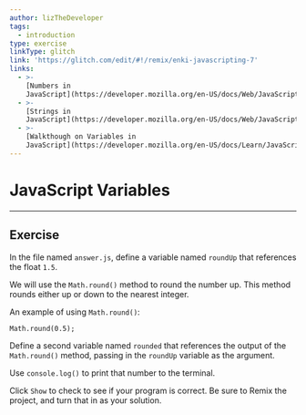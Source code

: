 ```yaml
---
author: lizTheDeveloper
tags:
  - introduction
type: exercise
linkType: glitch
link: 'https://glitch.com/edit/#!/remix/enki-javascripting-7'
links:
  - >-
    [Numbers in
    JavaScript](https://developer.mozilla.org/en-US/docs/Web/JavaScript/Reference/Global_Objects/Number){documentation}
  - >-
    [Strings in
    JavaScript](https://developer.mozilla.org/en-US/docs/Web/JavaScript/Reference/Global_Objects/String){documentation}
  - >-
    [Walkthough on Variables in
    JavaScript](https://developer.mozilla.org/en-US/docs/Learn/JavaScript/First_steps/Variables){walkthrough}
---
```


# JavaScript Variables


---

## Exercise

In the file named `answer.js`, define a variable named `roundUp` that references the float `1.5`.

We will use the `Math.round()` method to round the number up. This method rounds either up or down to the nearest integer.

An example of using `Math.round()`:

```plain-text
Math.round(0.5);
```

Define a second variable named `rounded` that references the output of the `Math.round()` method, passing in the `roundUp` variable as the argument.

Use `console.log()` to print that number to the terminal.

Click `Show` to check to see if your program is correct.
Be sure to Remix the project, and turn that in as your solution.
 
